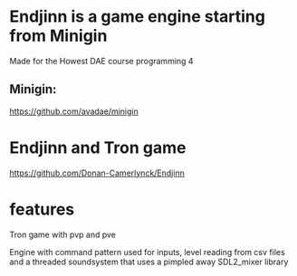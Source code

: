 # Endjinn is a game engine starting from Minigin 
Made for the Howest DAE course programming 4

## Minigin:

https://github.com/avadae/minigin

# Endjinn and Tron game

https://github.com/Donan-Camerlynck/Endjinn

# features

Tron game with pvp and pve

Engine with command pattern used for inputs, level reading from csv files and a threaded soundsystem that uses a pimpled away SDL2_mixer library

